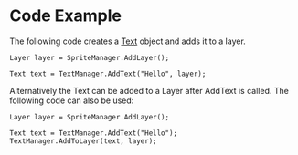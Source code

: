 # Code Example

The following code creates a [Text](../../../../../frb/docs/index.php) object and adds it to a layer.

```
Layer layer = SpriteManager.AddLayer();

Text text = TextManager.AddText("Hello", layer);
```

Alternatively the Text can be added to a Layer after AddText is called. The following code can also be used:

```
Layer layer = SpriteManager.AddLayer();

Text text = TextManager.AddText("Hello");
TextManager.AddToLayer(text, layer);
```
